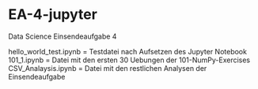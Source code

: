 # EA-4-jupyter
Data Science Einsendeaufgabe 4

hello_world_test.ipynb  = Testdatei nach Aufsetzen des Jupyter Notebook
101_1.ipynb             = Datei mit den ersten 30 Uebungen der 101-NumPy-Exercises
CSV_Analaysis.ipynb     = Datei mit den restlichen Analysen der Einsendeaufgabe
